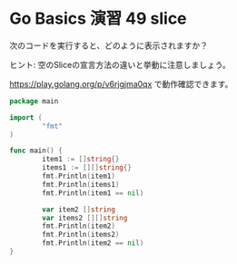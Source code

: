 # Go Basics 演習 49 slice

次のコードを実行すると、どのように表示されますか？

ヒント: 空のSliceの宣言方法の違いと挙動に注意しましょう。

https://play.golang.org/p/v6rjgjma0qx で動作確認できます。

```go
package main

import (
        "fmt"
)

func main() {
        item1 := []string{}
        items1 := [][]string{}
        fmt.Println(item1)
        fmt.Println(items1)
        fmt.Println(item1 == nil)

        var item2 []string
        var items2 [][]string
        fmt.Println(item2)
        fmt.Println(items2)
        fmt.Println(item2 == nil)
}
```
